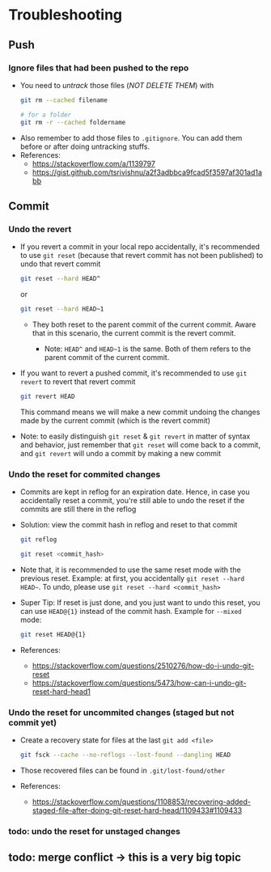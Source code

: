 # Troubleshooting

## Push

### Ignore files that had been pushed to the repo
- You need to *untrack* those files (*NOT DELETE THEM*) with 
    ```bash
    git rm --cached filename

    # for a folder
    git rm -r --cached foldername
    ```
- Also remember to add those files to `.gitignore`. You can add them before or after doing untracking stuffs. 
- References: 
    - https://stackoverflow.com/a/1139797 
    - https://gist.github.com/tsrivishnu/a2f3adbbca9fcad5f3597af301ad1abb

## Commit

### Undo the revert
- If you revert a commit in your local repo accidentally, it's recommended to use `git reset` (because that revert commit has not been published) to undo that revert commit
    
    ```bash
    git reset --hard HEAD^
    ```

    or 

    ```bash
    git reset --hard HEAD~1
    ```

    - They both reset to the parent commit of the current commit. Aware that in this scenario, the current commit is the revert commit.
        
        - Note: `HEAD^` and `HEAD~1` is the same. Both of them refers to the parent commit of the current commit.

- If you want to revert a pushed commit, it's recommended to use `git revert` to revert that revert commit

    ```bash
    git revert HEAD
    ```

    This command means we will make a new commit undoing the changes made by the current commit (which is the revert commit)

- Note: to easily distinguish `git reset` & `git revert` in matter of syntax and behavior, just remember that `git reset` will come back to a commit, and `git revert` will undo a commit by making a new commit

### Undo the reset for commited changes
- Commits are kept in reflog for an expiration date. Hence, in case you accidentally reset a commit, you're still able to undo the reset if the commits are still there in the reflog
- Solution: view the commit hash in reflog and reset to that commit

    ```bash
    git reflog

    git reset <commit_hash>
    ```
- Note that, it is recommended to use the same reset mode with the previous reset. Example: at first, you accidentally `git reset --hard HEAD~`. To undo, please use `git reset --hard <commit_hash>`
- Super Tip: If reset is just done, and you just want to undo this reset, you can use `HEAD@{1}` instead of the commit hash. Example for `--mixed` mode:

    ```bash
    git reset HEAD@{1}
    ```

- References: 
    - https://stackoverflow.com/questions/2510276/how-do-i-undo-git-reset
    - https://stackoverflow.com/questions/5473/how-can-i-undo-git-reset-hard-head1

### Undo the reset for uncommited changes (staged but not commit yet)
- Create a recovery state for files at the last `git add <file>`
    
    ```bash
    git fsck --cache --no-reflogs --lost-found --dangling HEAD
    ```

- Those recovered files can be found in `.git/lost-found/other`
- References: 
    - https://stackoverflow.com/questions/1108853/recovering-added-staged-file-after-doing-git-reset-hard-head/1109433#1109433

### todo: undo the reset for unstaged changes

## todo: merge conflict -> this is a very big topic
